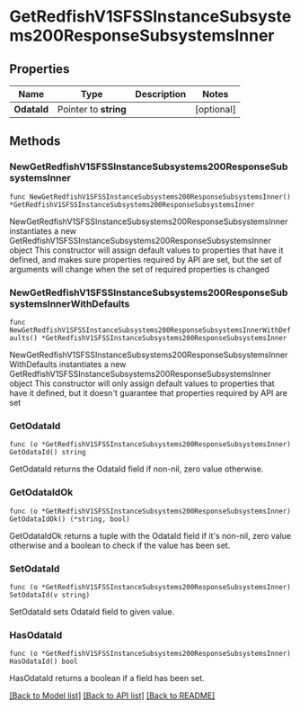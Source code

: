 # GetRedfishV1SFSSInstanceSubsystems200ResponseSubsystemsInner

## Properties

Name | Type | Description | Notes
------------ | ------------- | ------------- | -------------
**OdataId** | Pointer to **string** |  | [optional] 

## Methods

### NewGetRedfishV1SFSSInstanceSubsystems200ResponseSubsystemsInner

`func NewGetRedfishV1SFSSInstanceSubsystems200ResponseSubsystemsInner() *GetRedfishV1SFSSInstanceSubsystems200ResponseSubsystemsInner`

NewGetRedfishV1SFSSInstanceSubsystems200ResponseSubsystemsInner instantiates a new GetRedfishV1SFSSInstanceSubsystems200ResponseSubsystemsInner object
This constructor will assign default values to properties that have it defined,
and makes sure properties required by API are set, but the set of arguments
will change when the set of required properties is changed

### NewGetRedfishV1SFSSInstanceSubsystems200ResponseSubsystemsInnerWithDefaults

`func NewGetRedfishV1SFSSInstanceSubsystems200ResponseSubsystemsInnerWithDefaults() *GetRedfishV1SFSSInstanceSubsystems200ResponseSubsystemsInner`

NewGetRedfishV1SFSSInstanceSubsystems200ResponseSubsystemsInnerWithDefaults instantiates a new GetRedfishV1SFSSInstanceSubsystems200ResponseSubsystemsInner object
This constructor will only assign default values to properties that have it defined,
but it doesn't guarantee that properties required by API are set

### GetOdataId

`func (o *GetRedfishV1SFSSInstanceSubsystems200ResponseSubsystemsInner) GetOdataId() string`

GetOdataId returns the OdataId field if non-nil, zero value otherwise.

### GetOdataIdOk

`func (o *GetRedfishV1SFSSInstanceSubsystems200ResponseSubsystemsInner) GetOdataIdOk() (*string, bool)`

GetOdataIdOk returns a tuple with the OdataId field if it's non-nil, zero value otherwise
and a boolean to check if the value has been set.

### SetOdataId

`func (o *GetRedfishV1SFSSInstanceSubsystems200ResponseSubsystemsInner) SetOdataId(v string)`

SetOdataId sets OdataId field to given value.

### HasOdataId

`func (o *GetRedfishV1SFSSInstanceSubsystems200ResponseSubsystemsInner) HasOdataId() bool`

HasOdataId returns a boolean if a field has been set.


[[Back to Model list]](../README.md#documentation-for-models) [[Back to API list]](../README.md#documentation-for-api-endpoints) [[Back to README]](../README.md)


